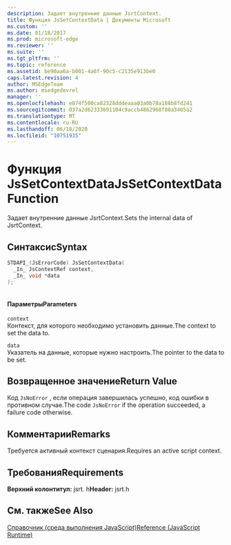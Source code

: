 ```yaml
---
description: Задает внутренние данные JsrtContext.
title: Функция JsSetContextData | Документы Microsoft
ms.custom: ''
ms.date: 01/18/2017
ms.prod: microsoft-edge
ms.reviewer: ''
ms.suite: ''
ms.tgt_pltfrm: ''
ms.topic: reference
ms.assetid: be90aa6a-b001-4a6f-90c5-c2135e913be0
caps.latest.revision: 4
author: MSEdgeTeam
ms.author: msedgedevrel
manager: ''
ms.openlocfilehash: e874f500ca82328dddeaaa03a0b78a188b8fd241
ms.sourcegitcommit: 037a2d62333691104c9accb4862968f80a3465a2
ms.translationtype: MT
ms.contentlocale: ru-RU
ms.lasthandoff: 06/18/2020
ms.locfileid: "10751935"
---
```

# <span data-ttu-id="e85e7-103">Функция JsSetContextData</span><span class="sxs-lookup"><span data-stu-id="e85e7-103">JsSetContextData Function</span></span>
<span data-ttu-id="e85e7-104">Задает внутренние данные JsrtContext.</span><span class="sxs-lookup"><span data-stu-id="e85e7-104">Sets the internal data of JsrtContext.</span></span>  
  
## <span data-ttu-id="e85e7-105">Синтаксис</span><span class="sxs-lookup"><span data-stu-id="e85e7-105">Syntax</span></span>  
  
```cpp  
STDAPI_(JsErrorCode) JsSetContextData(  
  _In_ JsContextRef context,  
  _In_ void *data  
);  
  
```  
  
#### <span data-ttu-id="e85e7-106">Параметры</span><span class="sxs-lookup"><span data-stu-id="e85e7-106">Parameters</span></span>  
 `context`  
 <span data-ttu-id="e85e7-107">Контекст, для которого необходимо установить данные.</span><span class="sxs-lookup"><span data-stu-id="e85e7-107">The context to set the data to.</span></span>  
  
 `data`  
 <span data-ttu-id="e85e7-108">Указатель на данные, которые нужно настроить.</span><span class="sxs-lookup"><span data-stu-id="e85e7-108">The pointer to the data to be set.</span></span>  
  
## <span data-ttu-id="e85e7-109">Возвращенное значение</span><span class="sxs-lookup"><span data-stu-id="e85e7-109">Return Value</span></span>  
 <span data-ttu-id="e85e7-110">Код `JsNoError` , если операция завершилась успешно, код ошибки в противном случае.</span><span class="sxs-lookup"><span data-stu-id="e85e7-110">The code `JsNoError` if the operation succeeded, a failure code otherwise.</span></span>  
  
## <span data-ttu-id="e85e7-111">Комментарии</span><span class="sxs-lookup"><span data-stu-id="e85e7-111">Remarks</span></span>  
 <span data-ttu-id="e85e7-112">Требуется активный контекст сценария.</span><span class="sxs-lookup"><span data-stu-id="e85e7-112">Requires an active script context.</span></span>  
  
## <span data-ttu-id="e85e7-113">Требования</span><span class="sxs-lookup"><span data-stu-id="e85e7-113">Requirements</span></span>  
 <span data-ttu-id="e85e7-114">**Верхний колонтитул:** jsrt. h</span><span class="sxs-lookup"><span data-stu-id="e85e7-114">**Header:** jsrt.h</span></span>  
  
## <span data-ttu-id="e85e7-115">См. также</span><span class="sxs-lookup"><span data-stu-id="e85e7-115">See Also</span></span>  
 [<span data-ttu-id="e85e7-116">Справочник (среда выполнения JavaScript)</span><span class="sxs-lookup"><span data-stu-id="e85e7-116">Reference (JavaScript Runtime)</span></span>](../chakra-hosting/reference-javascript-runtime.md)